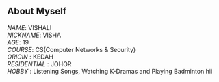 
## **About Myself**  

*NAME*: VISHALI   
*NICKNAME*: VISHA   
*AGE*: 19   
*COURSE*: CS(Computer Networks & Security)   
*ORIGIN* : KEDAH   
*RESIDENTIAL* : JOHOR   
*HOBBY* : Listening Songs, Watching K-Dramas and Playing Badminton
hii
